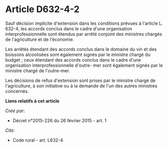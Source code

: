 # Article D632-4-2

Sauf décision implicite d'extension dans les conditions prévues à l'article L. 632-4, les accords conclus dans le cadre d'une
organisation interprofessionnelle sont étendus par arrêté conjoint des ministres chargés de l'agriculture et de l'économie. 

Les arrêtés étendant des accords conclus dans le domaine du vin et des boissons alcoolisées sont également signés par le
ministre chargé du budget ; ceux étendant des accords conclus dans le cadre d'une organisation interprofessionnelle d'outre-
mer sont également signés par le ministre chargé de l'outre-mer. 

Les décisions de refus d'extension sont prises par le ministre chargé de l'agriculture, à son initiative ou à la demande de
l'un des autres ministres concernés.

**Liens relatifs à cet article**

_Créé par_:

  - Décret n°2015-226 du 26 février 2015 - art. 1

_Cite_:

  - Code rural - art. L632-4
